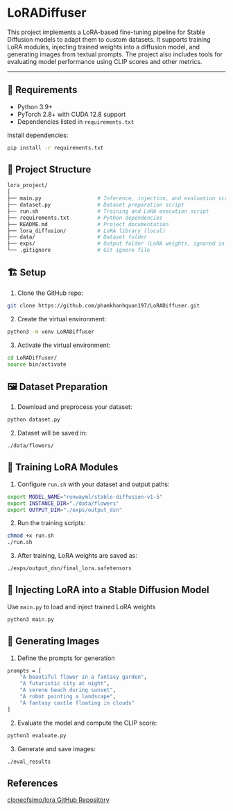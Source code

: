# LoRADiffuser

This project implements a LoRA-based fine-tuning pipeline for Stable Diffusion models to adapt them to custom datasets. It supports training LoRA modules, injecting trained weights into a diffusion model, and generating images from textual prompts. The project also includes tools for evaluating model performance using CLIP scores and other metrics.

---

## 🔧 Requirements

- Python 3.9+
- PyTorch 2.8+ with CUDA 12.8 support
- Dependencies listed in `requirements.txt`

Install dependencies:
```bash
pip install -r requirements.txt
```
## 📁 Project Structure
```bash
lora_project/
│
├── main.py                  # Inference, injection, and evaluation script
├── dataset.py               # Dataset preparation script
├── run.sh                   # Training and LoRA execution script
├── requirements.txt         # Python dependencies
├── README.md                # Project documentation
├── lora_diffusion/          # LoRA library (local)
├── data/                    # Dataset folder
├── exps/                    # Output folder (LoRA weights, ignored in git)
└── .gitignore               # Git ignore file
```
## 🏗️ Setup
1. Clone the GitHub repo:
```bash
git clone https://github.com/phamkhanhquan197/LoRADiffuser.git
```
2. Create the virtual environment:
```bash
python3 -m venv LoRADiffuser
```
3. Activate the virtual environment:
```bash
cd LoRADiffuser/
source bin/activate
```
## 🖼️ Dataset Preparation
1. Download and preprocess your dataset:
```bash
python dataset.py
```
2. Dataset will be saved in:
```bash
./data/flowers/
```
## 🧠 Training LoRA Modules
1. Configure `run.sh` with your dataset and output paths:
```bash
export MODEL_NAME="runwayml/stable-diffusion-v1-5"
export INSTANCE_DIR="./data/flowers"
export OUTPUT_DIR="./exps/output_dsn"
```
2. Run the training scripts:
```bash
chmod +x run.sh
./run.sh
```
3. After training, LoRA weights are saved as:
```bash
./exps/output_dsn/final_lora.safetensors
```
## 🔌 Injecting LoRA into a Stable Diffusion Model
Use `main.py` to load and inject trained LoRA weights
```bash
python3 main.py
```
## 🎨 Generating Images
1. Define the prompts for generation
```bash
prompts = [
    "A beautiful flower in a fantasy garden",
    "A futuristic city at night",
    "A serene beach during sunset",
    "A robot painting a landscape",
    "A fantasy castle floating in clouds"
]
```
2. Evaluate the model and compute the CLIP score:
```bash
python3 evaluate.py
```
3. Generate and save images:
```bash
./eval_results
```
## References

[cloneofsimo/lora GitHub Repository](https://github.com/cloneofsimo/lora)
